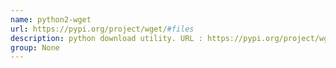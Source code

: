 ```yaml
---
name: python2-wget
url: https://pypi.org/project/wget/#files
description: python download utility. URL : https://pypi.org/project/wget/#files Groups : None
group: None
---
```

